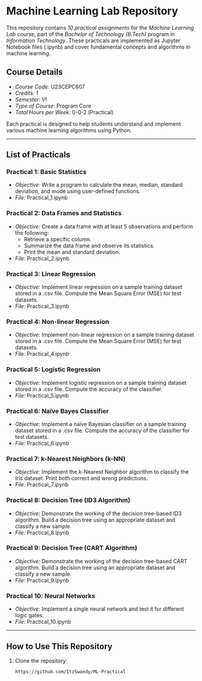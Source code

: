 # Machine Learning Lab Repository

This repository contains *10 practical assignments* for the *Machine Learning Lab* course, part of the *Bachelor of Technology (B.Tech)* program in *Information Technology*. These practicals are implemented as Jupyter Notebook files (.ipynb) and cover fundamental concepts and algorithms in machine learning.

## Course Details
- *Course Code:* U23CEPC607  
- *Credits:* 1  
- *Semester:* VI  
- *Type of Course:* Program Core  
- *Total Hours per Week:* 0-0-2 (Practical)  

Each practical is designed to help students understand and implement various machine learning algorithms using Python.

---

## List of Practicals

### Practical 1: Basic Statistics
- *Objective:* Write a program to calculate the mean, median, standard deviation, and mode using user-defined functions.
- *File:* Practical_1.ipynb

### Practical 2: Data Frames and Statistics
- *Objective:* Create a data frame with at least 5 observations and perform the following:
  - Retrieve a specific column.
  - Summarize the data frame and observe its statistics.
  - Print the mean and standard deviation.
- *File:* Practical_2.ipynb

### Practical 3: Linear Regression
- *Objective:* Implement linear regression on a sample training dataset stored in a .csv file. Compute the Mean Square Error (MSE) for test datasets.
- *File:* Practical_3.ipynb

### Practical 4: Non-linear Regression
- *Objective:* Implement non-linear regression on a sample training dataset stored in a .csv file. Compute the Mean Square Error (MSE) for test datasets.
- *File:* Practical_4.ipynb

### Practical 5: Logistic Regression
- *Objective:* Implement logistic regression on a sample training dataset stored in a .csv file. Compute the accuracy of the classifier.
- *File:* Practical_5.ipynb

### Practical 6: Naïve Bayes Classifier
- *Objective:* Implement a naïve Bayesian classifier on a sample training dataset stored in a .csv file. Compute the accuracy of the classifier for test datasets.
- *File:* Practical_6.ipynb

### Practical 7: k-Nearest Neighbors (k-NN)
- *Objective:* Implement the k-Nearest Neighbor algorithm to classify the Iris dataset. Print both correct and wrong predictions.
- *File:* Practical_7.ipynb

### Practical 8: Decision Tree (ID3 Algorithm)
- *Objective:* Demonstrate the working of the decision tree-based ID3 algorithm. Build a decision tree using an appropriate dataset and classify a new sample.
- *File:* Practical_8.ipynb

### Practical 9: Decision Tree (CART Algorithm)
- *Objective:* Demonstrate the working of the decision tree-based CART algorithm. Build a decision tree using an appropriate dataset and classify a new sample.
- *File:* Practical_9.ipynb

### Practical 10: Neural Networks
- *Objective:* Implement a single neural network and test it for different logic gates.
- *File:* Practical_10.ipynb

---

## How to Use This Repository
1. Clone the repository:
   ```bash
   https://github.com/ItzSwandy/ML-Practical
